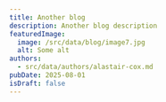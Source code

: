 ```yaml
---
title: Another blog
description: Another blog description
featuredImage:
  image: /src/data/blog/image7.jpg
  alt: Some alt
authors:
  - src/data/authors/alastair-cox.md
pubDate: 2025-08-01
isDraft: false
---
```

